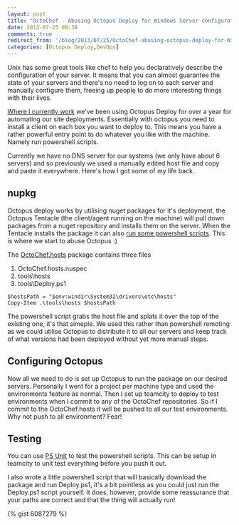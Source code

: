```yaml
---
layout: post
title: "OctoChef - Abusing Octopus Deploy for Windows Server configuration Management"
date: 2013-07-25 09:38
comments: true
redirect_from: '/blog/2013/07/25/OctoChef-abusing-octopus-deploy-for-Windows-Server-Configuration-Management/'
categories: [Octopus Deploy,DevOps]
---
```


Unix has some great tools like chef to help you declaratively describe the configuration of your server. It means that you can almost guarantee the state of your servers and there's no need to log on to each server and manually configure them, freeing up people to do more interesting things with their lives. 

[Where I currently work](http://www.fundapps.co/about-us/join-our-team/) we've been using Octopus Deploy for over a year for automating our site deployments. Essentially with octopus you need to install a client on each box you want to deploy to. This means you have a rather powerful entry point to do whatever you like with the machine. Namely run powershell scripts. 

Currently we have no DNS server for our systems (we only have about 6 servers) and so previously we used a manually edited host file and copy and paste it everywhere. Here's how I got some of my life back.

## nupkg 

Octopus deploy works by utilising nuget packages for it's deployment, the Octopus Tentacle (the client/agent running on the machine) will pull down packages from a nuget repository and installs them on the server. When the Tentacle installs the package it can also [run some powershell scripts](http://octopusdeploy.com/documentation/features/powershell). This is where we start to abuse Octopus :)

The [OctoChef.hosts](https://github.com/antonydenyer/OctoChef.hosts) package contains three files

1. OctoChef.hosts.nuspec
2. tools\hosts
3. tools\Deploy.ps1

```
$hostsPath = "$env:windir\System32\drivers\etc\hosts"
Copy-Item .\tools\hosts $hostsPath
```
The powershell script grabs the host file and splats it over the top of the existing one, it's that simeple.
We used this rather than powershell remoting as we could utilise Octopus to distribute it to all our servers and keep track of what versions had been deployed without yet more manual steps. 

## Configuring Octopus
Now all we need to do is set up Octopus to run the package on our desired servers. Personally I went for a project per machine type and used the environments feature as normal. Then I set up teamcity to deploy to test environments when I commit to any of the OctoChef repositories. So if I commit to the OctoChef.hosts it will be pushed to all our test environments. Why not push to all environment? Fear!

## Testing
You can use [PS Unit](https://psunit.codeplex.com/) to test the powershell scripts. This can be setup in teamcity to unit test everything before you push it out.

I also wrote a little powershell script that will basically download the package and run Deploy.ps1, it's a bit pointless as you could just run the Deploy.ps1 script yourself. It does, however, provide some reassurance that your paths are correct and that the thing will actually run!

{% gist 6087279 %}